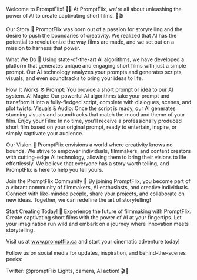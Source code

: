 Welcome to PromptFlix! 🎥🍿
At PromptFlix, we're all about unleashing the power of AI to create captivating short films. 🤖🎬

Our Story 📜
PromptFlix was born out of a passion for storytelling and the desire to push the boundaries of creativity. We realized that AI has the potential to revolutionize the way films are made, and we set out on a mission to harness that power.

What We Do 🚀
Using state-of-the-art AI algorithms, we have developed a platform that generates unique and engaging short films with just a simple prompt. Our AI technology analyzes your prompts and generates scripts, visuals, and even soundtracks to bring your ideas to life.

How It Works ⚙️
Prompt: You provide a short prompt or idea to our AI system. AI Magic: Our powerful AI algorithms take your prompt and transform it into a fully-fledged script, complete with dialogues, scenes, and plot twists. Visuals & Audio: Once the script is ready, our AI generates stunning visuals and soundtracks that match the mood and theme of your film. Enjoy your Film: In no time, you'll receive a professionally produced short film based on your original prompt, ready to entertain, inspire, or simply captivate your audience.

Our Vision 👀
PromptFlix envisions a world where creativity knows no bounds. We strive to empower individuals, filmmakers, and content creators with cutting-edge AI technology, allowing them to bring their visions to life effortlessly. We believe that everyone has a story worth telling, and PromptFlix is here to help you tell yours.

Join the PromptFlix Community 🤝
By joining PromptFlix, you become part of a vibrant community of filmmakers, AI enthusiasts, and creative individuals. Connect with like-minded people, share your projects, and collaborate on new ideas. Together, we can redefine the art of storytelling!

Start Creating Today! 🌟
Experience the future of filmmaking with PromptFlix. Create captivating short films with the power of AI at your fingertips. Let your imagination run wild and embark on a journey where innovation meets storytelling.

Visit us at www.promptflix.ca and start your cinematic adventure today!

Follow us on social media for updates, inspiration, and behind-the-scenes peeks:

Twitter: @promptFlix Lights, camera, AI action! 🎬🌟

